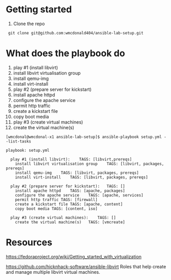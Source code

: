 # Getting started

1. Clone the repo

``` git clone git@github.com:wmcdonald404/ansible-lab-setup.git```

# What does the playbook do

1. play #1 (install libvirt)
  1. install libvirt virtualisation group
  1. install qemu-img
  1. install virt-install
1. play #2 (prepare server for kickstart)
  1. install apache httpd
  1. configure the apache service
  1. permit http traffic
  1. create a kickstart file
  1. copy boot media
1. play #3 (create virtual machines)
  1. create the virtual machine(s)


```
[wmcdonal@wmcdonal-x1 ansible-lab-setup]$ ansible-playbook setup.yml --list-tasks

playbook: setup.yml

  play #1 (install libvirt):	TAGS: [libvirt,prereqs]
    install libvirt virtualisation group	TAGS: [libvirt, packages, prereqs]
    install qemu-img	TAGS: [libvirt, packages, prereqs]
    install virt-install	TAGS: [libvirt, packages, prereqs]

  play #2 (prepare server for kickstart):	TAGS: []
    install apache httpd	TAGS: [apache, packages]
    configure the apache service	TAGS: [apache, services]
    permit http traffic	TAGS: [firewall]
    create a kickstart file	TAGS: [apache, content]
    copy boot media	TAGS: [content, iso]

  play #3 (create virtual machines):	TAGS: []
    create the virtual machine(s)	TAGS: [vmcreate]
```

# Resources

https://fedoraproject.org/wiki/Getting_started_with_virtualization

https://github.com/hicknhack-software/ansible-libvirt Roles that help create and manage multiple libvirt virtual machines.

